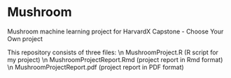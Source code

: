 # Mushroom
Mushroom machine learning project for HarvardX Capstone - Choose Your Own project

This repository consists of three files: \n
MushroomProject.R (R script for my project) \n
MushroomProjectReport.Rmd (project report in Rmd format) \n
MushroomProjectReport.pdf (project report in PDF format)
